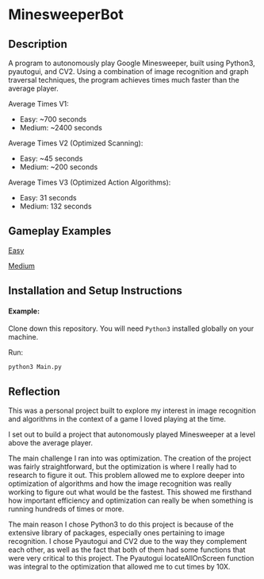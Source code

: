 # MinesweeperBot

## Description
A program to autonomously play Google Minesweeper, built using Python3, pyautogui, and CV2. Using a combination of image recognition and graph traversal techniques, the program achieves times much faster than the average player.

Average Times V1:
- Easy: ~700 seconds
- Medium: ~2400 seconds

Average Times V2 (Optimized Scanning):
- Easy: ~45 seconds
- Medium: ~200 seconds

Average Times V3 (Optimized Action Algorithms):
- Easy: 31 seconds
- Medium: 132 seconds

## Gameplay Examples

[Easy](https://youtu.be/cROwUfQSFP8)

[Medium](https://youtu.be/lE4W_x1TUSU)

## Installation and Setup Instructions

#### Example:

Clone down this repository. You will need `Python3` installed globally on your machine.

Run:

`python3 Main.py`

## Reflection

This was a personal project built to explore my interest in image recognition and algorithms in the context of a game I loved playing at the time.

I set out to build a project that autonomously played Minesweeper at a level above the average player.

The main challenge I ran into was optimization. The creation of the project was fairly straightforward, but the optimization is where I really had to research to figure it out. This problem allowed me to explore deeper into optimization of algorithms and how the image recognition was really working to figure out what would be the fastest. This showed me firsthand how important efficiency and optimization can really be when something is running hundreds of times or more.

The main reason I chose Python3 to do this project is because of the extensive library of packages, especially ones pertaining to image recognition. I chose Pyautogui and CV2 due to the way they complement each other, as well as the fact that both of them had some functions that were very critical to this project. The Pyautogui locateAllOnScreen function was integral to the optimization that allowed me to cut times by 10X.
